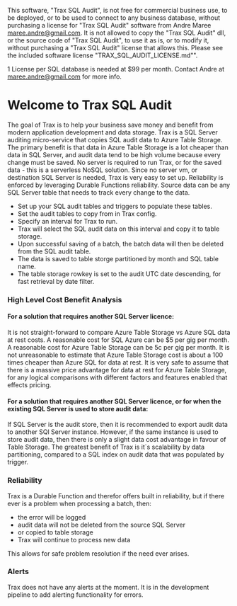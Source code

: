 This software, "Trax SQL Audit", is not free for commercial business use, to be deployed, or to be used to connect to any business database, without purchasing a license for "Trax SQL Audit" software from Andre Maree maree.andre@gmail.com. It is not allowed to copy the "Trax SQL Audit" dll, or the source code of "Trax SQL Audit", to use it as is, or to modify it, without purchasing a "Trax SQL Audit" license that allows this. Please see the included software license "TRAX_SQL_AUDIT_LICENSE.md"".

1 License per SQL database is needed at $99 per month. Contact Andre at maree.andre@gmail.com for more info.

# Welcome to Trax SQL Audit

The goal of Trax is to help your business save money and benefit from modern application development and data storage. Trax is a SQL Server auditing micro-service that copies SQL audit data to Azure Table Storage. The primary benefit is that data in Azure Table Storage is a lot cheaper than data in SQL Server, and audit data tend to be high volume because every change must be saved. No server is required to run Trax, or for the saved data - this is a serverless NoSQL solution. Since no server vm, or destination SQL Server is needed, Trax is very easy to set up. Reliability is enforced by leveraging Durable Functions reliability. Source data can be any SQL Server table that needs to track every change to the data.

- Set up your SQL audit tables and triggers to populate these tables.
- Set the audit tables to copy from in Trax config.
- Specify an interval for Trax to run.
- Trax will select the SQL audit data on this interval and copy it to table storage.
- Upon successful saving of a batch, the batch data will then be deleted from the SQL audit table.
- The data is saved to table storge partitioned by month and SQL table name.
- The table storage rowkey is set to the audit UTC date descending, for fast retrieval by date filter.

### High Level Cost Benefit Analysis

#### For a solution that requires another SQL Server licence:

It is not straight-forward to compare Azure Table Storage vs Azure SQL data at rest costs. A reasonable cost for SQL Azure can be $5 per gig per month. A reasonable cost for Azure Table Storage can be 5c per gig per month. It is not unreasonable to estimate that Azure Table Storage cost is about a 100 times cheaper than Azure SQL for data at rest. It is very safe to assume that there is a massive price advantage for data at rest for Azure Table Storage, for any logical comparisons with different factors and features enabled that effects pricing.

#### For a solution that requires another SQL Server licence, or for when the existing SQL Server is used to store audit data:

If SQL Server is the audit store, then it is recommended to export audit data to another SQl Server instance. However, if the same instance is used to store audit data, then there is only a slight data cost advantage in favour of Table Storage. The greatest benefit of Trax is it`s scalability by data partitioning, compared to a SQL index on audit data that was populated by trigger.

### Reliability

Trax is a Durable Function and therefor offers built in reliability, but if there ever is a problem when processing a batch, then:

- the error will be logged
- audit data will not be deleted from the source SQL Server
- or copied to table storage
- Trax will continue to process new data
 
This allows for safe problem resolution if the need ever arises.

### Alerts

Trax does not have any alerts at the moment. It is in the development pipeline to add alerting functionality for errors.
